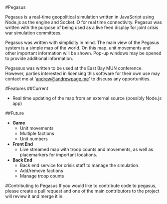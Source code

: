 #Pegasus

Pegasus is a real-time geopolitical simulation written in JavaScript using Node.js as the engine and Socket.IO for real time connectivity. Pegasus was written with the purpose of being used as a live feed display for joint crisis war simulation committees.

Pegasus was written with simplicity in mind. The main view of the Pegasus system is a simple map of the world. On this map, unit movements and other important information will be shown. Pop-up windows may be opened to provide additional information.

Pegassus was written to be used at the East Bay MUN conference. However, parties interested in licensing this software for their own use may contact me at 'andrew@andrewpage.me' to discuss any opportunities.

#Features
##Current
- Real time updating of the map from an external source (possibly Node.js app)

##Future
- **Game**
	- Unit movements
	- Multiple factions
	- Unit numbers
- **Front End**
	- Live streamed map with troop counts and movements, as well as placemarkers for important locations.
- **Back End**
	- Back end service for crisis staff to manage the simulation.
	- Add/remove factions
	- Manage troop counts

#Contributing to Pegasus
If you would like to contribute code to pegasus, please create a pull request and one of the main contributors to the project will review it and merge it in.